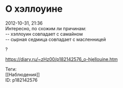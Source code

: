 О хэллоуине
============

   
 2012-10-31, 21:36   
  Интересно, по схожим ли причинам:   
 -- хэллоуин совпадает с самайном   
 -- сырная седмица совпадает с масленницей   
   
 ?   
    
 <https://diary.ru/~zHz00/p182142576_o-hjellouine.htm>   
   
 Теги:   
 [[Наблюдения]]   
 ID: p182142576